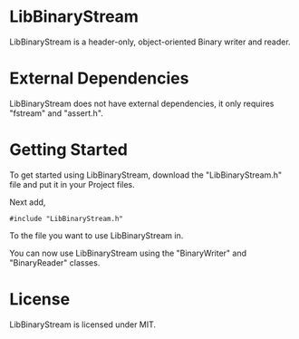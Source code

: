 # LibBinaryStream
LibBinaryStream is a header-only, object-oriented Binary writer and reader.

# External Dependencies
 LibBinaryStream does not have external dependencies, it only requires "fstream" and "assert.h".
 
# Getting Started
To get started using LibBinaryStream, download the "LibBinaryStream.h" file and put it in your Project files.

Next add,
```
#include "LibBinaryStream.h"
```
To the file you want to use LibBinaryStream in.

You can now use LibBinaryStream using the "BinaryWriter" and "BinaryReader" classes.

# License
LibBinaryStream is licensed under MIT.

